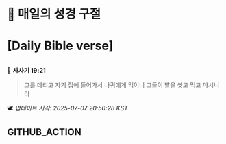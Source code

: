 # 🙏 매일의 성경 구절
# [Daily Bible verse]
##
<!-- START_BIBLE_VERSE -->
📖 **사사기 19:21**
> 그를 데리고 자기 집에 들어가서 나귀에게 먹이니 그들이 발을 씻고 먹고 마시니라

🕊️ _업데이트 시각: 2025-07-07 20:50:28 KST_
  <!-- END_BIBLE_VERSE -->
## GITHUB_ACTION
